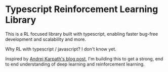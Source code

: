 # Typescript Reinforcement Learning Library

This is a RL focused library built with typescript, enabling faster bug-free development and scalability and more.

Why RL with typescript / javascript? I don't know yet.


Inspired by [Andrej Karpath's blog post](http://karpathy.github.io/2016/05/31/rl/), I'm building this to get a strong, end to end understanding of deep learning and reinforcement learning.
